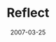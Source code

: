 ---
layout: message
category: message
series: "Kingdom"
title: "Reflect"
date: 2007-03-25
audio-description: "Jesus didn't come to bring a new religion. He came to start a revolution. He called it the ''Kingdom of God,'' and he said that it operates in a totally different way than the world we see around us. It's radical. It's counterintuitive. It's an alternativ"
audio: "http://www.crossroads.net/audio/2007/2007_02_Kingdom/Kingdom_06_Reflect_03-25-07_Tome.mp3"
audio-title: "Reflect"
audio-duration: "36:04"
---